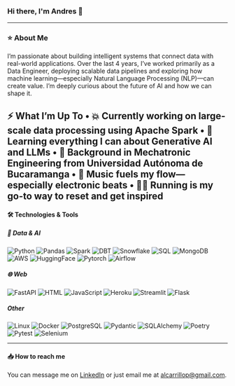 ### Hi there, I'm Andres 👋
---
### ⭐️ About Me
I’m passionate about building intelligent systems that connect data with real-world applications. Over the last 4 years, I’ve worked primarily as a Data Engineer, deploying scalable data pipelines and exploring how machine learning—especially Natural Language Processing (NLP)—can create value. I’m deeply curious about the future of AI and how we can shape it.

⚡ What I’m Up To
	•	💥 Currently working on large-scale data processing using Apache Spark
	•	🧠 Learning everything I can about Generative AI and LLMs
	•	🤖 Background in Mechatronic Engineering from Universidad Autónoma de Bucaramanga
	•	🎵 Music fuels my flow—especially electronic beats
	•	🏃‍♂️ Running is my go-to way to reset and get inspired
---
#### 🛠️ Technologies & Tools
##### 🧪 Data & AI
![Python](https://img.shields.io/badge/-Python-000?&logo=Python)
![Pandas](https://img.shields.io/badge/-Pandas-000?&logo=Pandas)
![Spark](https://img.shields.io/badge/-Apache-000?&logo=Apache)
![DBT](https://img.shields.io/badge/-DBT-000?&logo=DBT)
![Snowflake](https://img.shields.io/badge/-Snowflake-000?&logo=Snowflake)
![SQL](https://img.shields.io/badge/-SQL-000?&logo=sqlite)
![MongoDB](https://img.shields.io/badge/-MongoDB-000?&logo=mongodb)
![AWS](https://img.shields.io/badge/-AWS-000?&logo=Amazon)
![HuggingFace](https://img.shields.io/badge/-🤗_HuggingFace-000?)
![Pytorch](https://img.shields.io/badge/-Pytorch-000?&logo=Pytorch)
![Airflow](https://img.shields.io/badge/-Airflow-000?&logo=apacheairflow&logoColor=green)

##### 🌐 Web
![FastAPI](https://img.shields.io/badge/-FastAPI-000?&logo=FastAPI)
![HTML](https://img.shields.io/badge/-HTML-000?&logo=html5)
![JavaScript](https://img.shields.io/badge/-JavaScript-000?&logo=JavaScript)
![Heroku](https://img.shields.io/badge/-Heroku-000?&logo=Heroku)
![Streamlit](https://img.shields.io/badge/-Streamlit-000?&logo=Streamlit)
![Flask](https://img.shields.io/badge/-Flask-000?&logo=flask)

##### Other
![Linux](https://img.shields.io/badge/-Linux-000?&logo=Linux)
![Docker](https://img.shields.io/badge/-Docker-000?&logo=Docker)
![PostgreSQL](https://img.shields.io/badge/-PostgreSQL-000?&logo=PostgreSQL)
![Pydantic](https://img.shields.io/badge/-Pydantic-000?&logo=Pydantic)
![SQLAlchemy](https://img.shields.io/badge/-SQLAlchemy-000?&logo=SQLAlchemy)
![Poetry](https://img.shields.io/badge/-Poetry-000?&logo=Poetry)
![Pytest](https://img.shields.io/badge/-Pytest-000?&logo=Pytest)
![Selenium](https://img.shields.io/badge/-Selenium-000?&logo=Selenium)

---

#### 📥 How to reach me
You can message me on [LinkedIn](https://www.linkedin.com/in/andres-carrillo-442139104) or just email me at alcarrillop@gmail.com.

